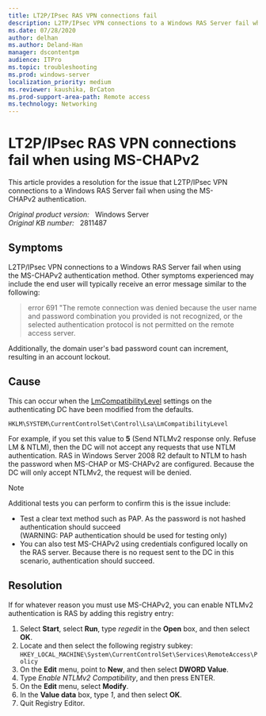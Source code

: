 ```yaml
---
title: LT2P/IPsec RAS VPN connections fail
description: L2TP/IPsec VPN connections to a Windows RAS Server fail when using the MS-CHAPv2 authentication. Provides a resolution.
ms.date: 07/28/2020
author: delhan
ms.author: Deland-Han
manager: dscontentpm
audience: ITPro
ms.topic: troubleshooting
ms.prod: windows-server
localization_priority: medium
ms.reviewer: kaushika, BrCaton
ms.prod-support-area-path: Remote access
ms.technology: Networking
---
```

# LT2P/IPsec RAS VPN connections fail when using MS-CHAPv2

This article provides a resolution for the issue that L2TP/IPsec VPN connections to a Windows RAS Server fail when using the MS-CHAPv2 authentication.

_Original product version:_ &nbsp; Windows Server  
_Original KB number:_ &nbsp; 2811487

## Symptoms

L2TP/IPsec VPN connections to a Windows RAS Server fail when using the MS-CHAPv2 authentication method. Other symptoms experienced may include the end user will typically receive an error message similar to the following:

> error 691 "The remote connection was denied because the user name and password combination you provided is not recognized, or the selected authentication protocol is not permitted on the remote access server.

Additionally, the domain user's bad password count can increment, resulting in an account lockout.

## Cause

This can occur when the [LmCompatibilityLevel](/previous-versions/windows/it-pro/windows-2000-server/cc960646(v=technet.10)) settings on the authenticating DC have been modified from the defaults.

`HKLM\SYSTEM\CurrentControlSet\Control\Lsa\LmCompatibilityLevel`

For example, if you set this value to **5** (Send NTLMv2 response only. Refuse LM & NTLM), then the DC will not accept any requests that use NTLM authentication. RAS in Windows Server 2008 R2 default to NTLM to hash the password when MS-CHAP or MS-CHAPv2 are configured. Because the DC will only accept NTLMv2, the request will be denied.

> [!NOTE]
> Additional tests you can perform to confirm this is the issue include:
>
> - Test a clear text method such as PAP. As the password is not hashed authentication should succeed  
> (WARNING: PAP authentication should be used for testing only)
> - You can also test MS-CHAPv2 using credentials configured locally on the RAS server. Because there is no request sent to the DC in this scenario, authentication should succeed.

## Resolution

If for whatever reason you must use MS-CHAPv2, you can enable NTLMv2 authentication is RAS by adding this registry entry:

1. Select **Start**, select **Run**, type *regedit* in the **Open** box, and then select **OK**.
2. Locate and then select the following registry subkey:  
   `HKEY_LOCAL_MACHINE\System\CurrentControlSet\Services\RemoteAccess\Policy`
3. On the **Edit** menu, point to **New**, and then select **DWORD Value**.
4. Type *Enable NTLMv2 Compatibility*, and then press ENTER.
5. On the **Edit** menu, select **Modify**.
6. In the **Value data** box, type *1*, and then select **OK**.
7. Quit Registry Editor.
